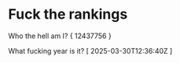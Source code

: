 # Fuck the rankings

Who the hell am I?
{ 12437756 }

What fucking year is it?
[ 2025-03-30T12:36:40Z ]
